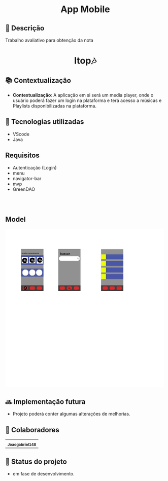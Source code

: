 <h1 align="center">App Mobile</h1>

## :memo: Descrição
Trabalho avaliativo para obtenção da nota

<h1 align="center">Itop🎶</h1>

## :books: Contextualização
* <b>Contextualização</b>: A aplicação em si será um media player, onde o usuário poderá fazer um login na plataforma e terá acesso a músicas e Playlists disponibilizadas na plataforma.

## :wrench: Tecnologias utilizadas
* VScode
* Java

## Requisitos
* Autenticação (Login)
* menu
* navigator-bar
* mvp
* GreenDAO

```s
```
<br/>

## Model
<img src="https://github.com/Joaogabriel148/AppMobile/blob/main/img/WhatsApp%20Image%202023-09-01%20at%2012.30.58.jpeg"/>

## :soon: Implementação futura
* Projeto poderá conter algumas alterações de melhorias.


## :handshake: Colaboradores
<table>
  <tr>
    <td align="center">
      <a href="https://github.com/Joaogabriel148">
        <sub>
          <b>Joaogabriel148</b>
        </sub>
      </a>
    </td>
  </tr>
</table>

## :dart: Status do projeto
* em fase de desenvolvimento.
